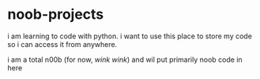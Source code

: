 # noob-projects

i am learning to code with python.
i want to use this place to store my code so i can access it from anywhere.

i am a total n00b (for now, *wink wink*) and wil put primarily noob code in here
